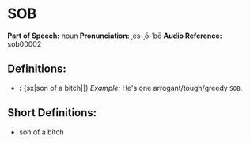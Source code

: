 # SOB

**Part of Speech:** noun
**Pronunciation:** ˌes-ˌō-ˈbē
**Audio Reference:** sob00002

## Definitions:
- **:** {sx|son of a bitch||} 
  *Example:* He's one arrogant/tough/greedy `SOB`.

## Short Definitions:
- son of a bitch
